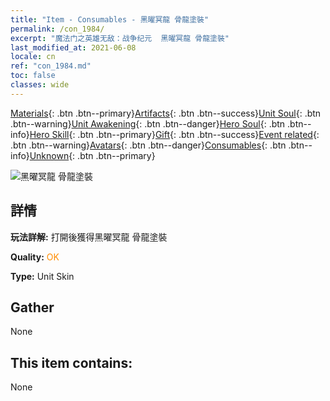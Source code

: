 ```yaml
---
title: "Item - Consumables - 黑曜冥龍 骨龍塗裝"
permalink: /con_1984/
excerpt: "魔法门之英雄无敌：战争纪元  黑曜冥龍 骨龍塗裝"
last_modified_at: 2021-06-08
locale: cn
ref: "con_1984.md"
toc: false
classes: wide
---
```

 [Materials](/ItemsCN/){: .btn .btn--primary}[Artifacts](/ItemsCN/Artifacts/){: .btn .btn--success}[Unit Soul](/ItemsCN/UnitSoul/){: .btn .btn--warning}[Unit Awakening](/ItemsCN/UnitAwakening/){: .btn .btn--danger}[Hero Soul](/ItemsCN/HeroSoul/){: .btn .btn--info}[Hero Skill](/ItemsCN/HeroSkill/){: .btn .btn--primary}[Gift](/ItemsCN/Gift/){: .btn .btn--success}[Event related](/ItemsCN/Events/){: .btn .btn--warning}[Avatars](/ItemsCN/Avatars/){: .btn .btn--danger}[Consumables](/ItemsCN/Consumables/){: .btn .btn--info}[Unknown](/ItemsCN/Unknown/){: .btn .btn--primary}

 ![黑曜冥龍 骨龍塗裝](/images/u/ti_gulongyinengpifu.jpg)

## 詳情
 **玩法詳解:** 打開後獲得黑曜冥龍 骨龍塗裝

 **Quality:** <span style="color: #FF8C00">OK</span>

 **Type:** Unit Skin

## Gather

  None

## This item contains:

  None

